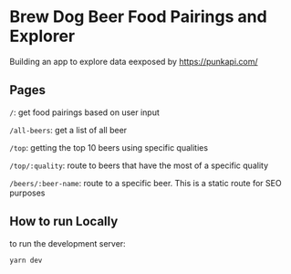 # Brew Dog Beer Food Pairings and Explorer

Building an app to explore data eexposed by https://punkapi.com/

## Pages

`/`: get food pairings based on user input

`/all-beers`: get a list of all beer

`/top`: getting the top 10 beers using specific qualities

`/top/:quality`: route to beers that have the most of a specific quality

`/beers/:beer-name`: route to a specific beer. This is a static route for SEO purposes

## How to run Locally

to run the development server:

```bash
yarn dev
```

